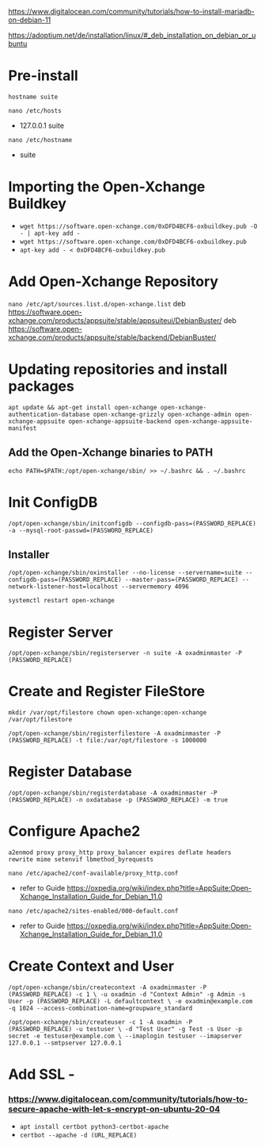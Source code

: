 https://www.digitalocean.com/community/tutorials/how-to-install-mariadb-on-debian-11

https://adoptium.net/de/installation/linux/#_deb_installation_on_debian_or_ubuntu


# Pre-install
`hostname suite`

`nano /etc/hosts`
+   127.0.0.1     suite

`nano /etc/hostname`
+   suite



# Importing the Open-Xchange Buildkey

- `wget https://software.open-xchange.com/0xDFD4BCF6-oxbuildkey.pub -O - | apt-key add -`
- `wget https://software.open-xchange.com/0xDFD4BCF6-oxbuildkey.pub`
- `apt-key add - < 0xDFD4BCF6-oxbuildkey.pub`



# Add Open-Xchange Repository

`nano /etc/apt/sources.list.d/open-xchange.list`
deb https://software.open-xchange.com/products/appsuite/stable/appsuiteui/DebianBuster/ 
deb https://software.open-xchange.com/products/appsuite/stable/backend/DebianBuster/ 




# Updating repositories and install packages

`apt update && apt-get install open-xchange open-xchange-authentication-database open-xchange-grizzly open-xchange-admin open-xchange-appsuite open-xchange-appsuite-backend open-xchange-appsuite-manifest`



## Add the Open-Xchange binaries to PATH

`echo PATH=$PATH:/opt/open-xchange/sbin/ >> ~/.bashrc && . ~/.bashrc`



# Init ConfigDB

`/opt/open-xchange/sbin/initconfigdb --configdb-pass=(PASSWORD_REPLACE) -a --mysql-root-passwd=(PASSWORD_REPLACE)`



## Installer

`/opt/open-xchange/sbin/oxinstaller --no-license --servername=suite --configdb-pass=(PASSWORD_REPLACE) --master-pass=(PASSWORD_REPLACE) --network-listener-host=localhost --servermemory 4096`

`systemctl restart open-xchange`



# Register Server

`/opt/open-xchange/sbin/registerserver -n suite -A oxadminmaster -P (PASSWORD_REPLACE)`



# Create and Register FileStore

`mkdir /var/opt/filestore
chown open-xchange:open-xchange /var/opt/filestore`

`/opt/open-xchange/sbin/registerfilestore -A oxadminmaster -P (PASSWORD_REPLACE) -t file:/var/opt/filestore -s 1000000`



# Register Database

`/opt/open-xchange/sbin/registerdatabase -A oxadminmaster -P (PASSWORD_REPLACE) -n oxdatabase -p (PASSWORD_REPLACE) -m true`



# Configure Apache2 

`a2enmod proxy proxy_http proxy_balancer expires deflate headers rewrite mime setenvif lbmethod_byrequests`

`nano /etc/apache2/conf-available/proxy_http.conf`
- refer to Guide
 https://oxpedia.org/wiki/index.php?title=AppSuite:Open-Xchange_Installation_Guide_for_Debian_11.0

`nano /etc/apache2/sites-enabled/000-default.conf`
- refer to Guide
https://oxpedia.org/wiki/index.php?title=AppSuite:Open-Xchange_Installation_Guide_for_Debian_11.0



# Create Context and User

`/opt/open-xchange/sbin/createcontext -A oxadminmaster -P (PASSWORD_REPLACE) -c 1 \
-u oxadmin -d "Context Admin" -g Admin -s User -p (PASSWORD_REPLACE) -L defaultcontext \
-e oxadmin@example.com -q 1024 --access-combination-name=groupware_standard`


`/opt/open-xchange/sbin/createuser -c 1 -A oxadmin -P (PASSWORD_REPLACE) -u testuser \
-d "Test User" -g Test -s User -p secret -e testuser@example.com \
--imaplogin testuser --imapserver 127.0.0.1 --smtpserver 127.0.0.1`



# Add SSL - 
### https://www.digitalocean.com/community/tutorials/how-to-secure-apache-with-let-s-encrypt-on-ubuntu-20-04

- `apt install certbot python3-certbot-apache`
- `certbot --apache -d (URL_REPLACE)`

